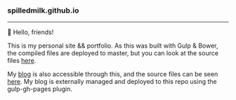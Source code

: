 ### spilledmilk.github.io
---

🍻 Hello, friends!

This is my personal site && portfolio. 
As this was built with Gulp & Bower, the compiled files are deployed to master, but  you can look at the source files [here](https://github.com/spilledmilk/spilledmilk.github.io/tree/gh-pages-master).

My [blog](https://spilledmilk.github.io/blog) is also accessible through this, and the source files can be seen [here](https://github.com/spilledmilk/blog). My blog is externally managed and deployed to this repo using the gulp-gh-pages plugin. 
